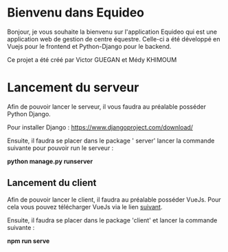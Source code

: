 # Bienvenu dans Equideo

Bonjour, je vous souhaite la bienvenu sur l'application Equideo qui est une application web de gestion de centre équestre. Celle-ci a été développé en Vuejs pour le frontend et Python-Django pour le backend. 

Ce projet a été créé par Victor GUEGAN et Médy KHIMOUM

# Lancement du serveur 

Afin de pouvoir lancer le serveur, il vous faudra au préalable posséder Python Django.

Pour installer Django : https://www.djangoproject.com/download/

Ensuite, il faudra se placer dans le package ' server' lancer la commande suivante pour pouvoir run le serveur : 

**python manage.py runserver**

## Lancement du client

Afin de pouvoir lancer le client, il faudra au préalable posséder VueJs. Pour cela vous pouvez télécharger VueJs via le lien [suivant](https://vuejs.org/v2/guide/installation.html).

Ensuite, il faudra se placer dans le package 'client' et lancer la commande suivante :

**npm run serve**
